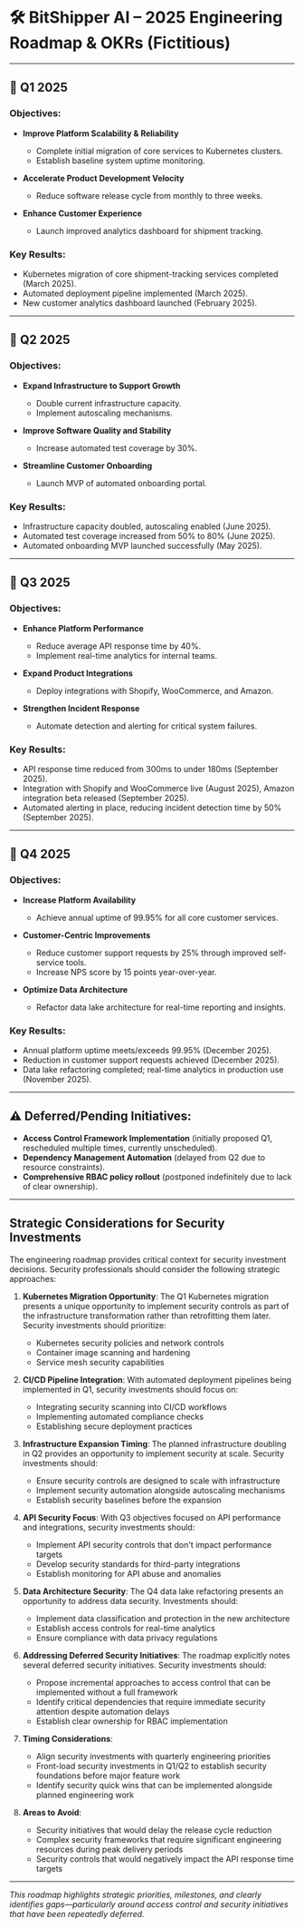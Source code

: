 # 🛠️ BitShipper AI – 2025 Engineering Roadmap & OKRs (Fictitious)

---

## 🚀 **Q1 2025**

### **Objectives:**
- **Improve Platform Scalability & Reliability**
  - Complete initial migration of core services to Kubernetes clusters.
  - Establish baseline system uptime monitoring.

- **Accelerate Product Development Velocity**
  - Reduce software release cycle from monthly to three weeks.

- **Enhance Customer Experience**
  - Launch improved analytics dashboard for shipment tracking.

### **Key Results:**
- Kubernetes migration of core shipment-tracking services completed (March 2025).
- Automated deployment pipeline implemented (March 2025).
- New customer analytics dashboard launched (February 2025).

---

## 🚀 **Q2 2025**

### **Objectives:**
- **Expand Infrastructure to Support Growth**
  - Double current infrastructure capacity.
  - Implement autoscaling mechanisms.

- **Improve Software Quality and Stability**
  - Increase automated test coverage by 30%.

- **Streamline Customer Onboarding**
  - Launch MVP of automated onboarding portal.

### **Key Results:**
- Infrastructure capacity doubled, autoscaling enabled (June 2025).
- Automated test coverage increased from 50% to 80% (June 2025).
- Automated onboarding MVP launched successfully (May 2025).

---

## 🚀 **Q3 2025**

### **Objectives:**
- **Enhance Platform Performance**
  - Reduce average API response time by 40%.
  - Implement real-time analytics for internal teams.

- **Expand Product Integrations**
  - Deploy integrations with Shopify, WooCommerce, and Amazon.

- **Strengthen Incident Response**
  - Automate detection and alerting for critical system failures.

### **Key Results:**
- API response time reduced from 300ms to under 180ms (September 2025).
- Integration with Shopify and WooCommerce live (August 2025), Amazon integration beta released (September 2025).
- Automated alerting in place, reducing incident detection time by 50% (September 2025).

---

## 🚀 **Q4 2025**

### **Objectives:**
- **Increase Platform Availability**
  - Achieve annual uptime of 99.95% for all core customer services.

- **Customer-Centric Improvements**
  - Reduce customer support requests by 25% through improved self-service tools.
  - Increase NPS score by 15 points year-over-year.

- **Optimize Data Architecture**
  - Refactor data lake architecture for real-time reporting and insights.

### **Key Results:**
- Annual platform uptime meets/exceeds 99.95% (December 2025).
- Reduction in customer support requests achieved (December 2025).
- Data lake refactoring completed; real-time analytics in production use (November 2025).

---

## ⚠️ **Deferred/Pending Initiatives:**

- **Access Control Framework Implementation** (initially proposed Q1, rescheduled multiple times, currently unscheduled).
- **Dependency Management Automation** (delayed from Q2 due to resource constraints).
- **Comprehensive RBAC policy rollout** (postponed indefinitely due to lack of clear ownership).

---

## Strategic Considerations for Security Investments

The engineering roadmap provides critical context for security investment decisions. Security professionals should consider the following strategic approaches:

1. **Kubernetes Migration Opportunity**: The Q1 Kubernetes migration presents a unique opportunity to implement security controls as part of the infrastructure transformation rather than retrofitting them later. Security investments should prioritize:
   - Kubernetes security policies and network controls
   - Container image scanning and hardening
   - Service mesh security capabilities

2. **CI/CD Pipeline Integration**: With automated deployment pipelines being implemented in Q1, security investments should focus on:
   - Integrating security scanning into CI/CD workflows
   - Implementing automated compliance checks
   - Establishing secure deployment practices

3. **Infrastructure Expansion Timing**: The planned infrastructure doubling in Q2 provides an opportunity to implement security at scale. Security investments should:
   - Ensure security controls are designed to scale with infrastructure
   - Implement security automation alongside autoscaling mechanisms
   - Establish security baselines before the expansion

4. **API Security Focus**: With Q3 objectives focused on API performance and integrations, security investments should:
   - Implement API security controls that don't impact performance targets
   - Develop security standards for third-party integrations
   - Establish monitoring for API abuse and anomalies

5. **Data Architecture Security**: The Q4 data lake refactoring presents an opportunity to address data security. Investments should:
   - Implement data classification and protection in the new architecture
   - Establish access controls for real-time analytics
   - Ensure compliance with data privacy regulations

6. **Addressing Deferred Security Initiatives**: The roadmap explicitly notes several deferred security initiatives. Security investments should:
   - Propose incremental approaches to access control that can be implemented without a full framework
   - Identify critical dependencies that require immediate security attention despite automation delays
   - Establish clear ownership for RBAC implementation

7. **Timing Considerations**:
   - Align security investments with quarterly engineering priorities
   - Front-load security investments in Q1/Q2 to establish security foundations before major feature work
   - Identify security quick wins that can be implemented alongside planned engineering work

8. **Areas to Avoid**:
   - Security initiatives that would delay the release cycle reduction
   - Complex security frameworks that require significant engineering resources during peak delivery periods
   - Security controls that would negatively impact the API response time targets

---

_This roadmap highlights strategic priorities, milestones, and clearly identifies gaps—particularly around access control and security initiatives that have been repeatedly deferred._
